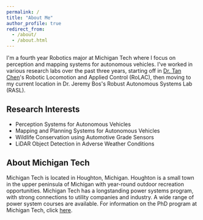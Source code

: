 ```yaml
---
permalink: /
title: "About Me"
author_profile: true
redirect_from: 
  - /about/
  - /about.html
---
```


I'm a fourth year Robotics major at Michigan Tech where I focus on perception and mapping systems for autonomous vehicles. I've worked in various research labs over the past three years, starting off in [Dr. Tan Chen](https://chentan.github.io/)'s Robotic Locomotion and Applied Control (RoLAC), then moving to my current location in Dr. Jeremy Bos's Robust Autonomous Systems Lab (RASL).

## Research Interests

* Perception Systems for Autonomous Vehicles
* Mapping and Planning Systems for Autonomous Vehicles
* Wildlife Conservation using Automotive Grade Sensors
* LiDAR Object Detection in Adverse Weather Conditions

## About Michigan Tech
Michigan Tech is located in Houghton, Michigan. Houghton is a small town in the upper peninsula of Michigan with year-round outdoor recreation opportunities. Michigan Tech has a longstanding power systems program, with strong connections to utility companies and industry. A wide range of power system courses are available. For information on the PhD program at Michigan Tech, click <a href="https://www.mtu.edu/gradschool/prospective/" target="_blank">here</a>.
